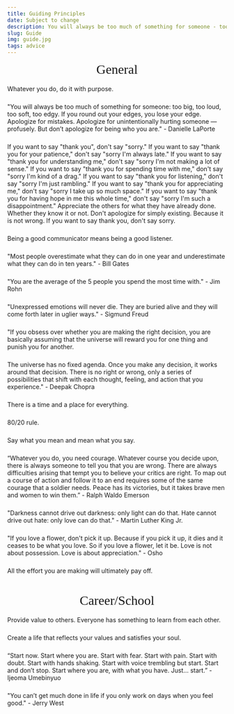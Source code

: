 ```yaml
---
title: Guiding Principles
date: Subject to change
description: You will always be too much of something for someone - too big, too loud, too soft, too edgy. If you round out your edges, you lose your edge. Apologize for mistakes. Apologize for unintentionally hurting someone...
slug: Guide
img: guide.jpg
tags: advice
---
```


<!------------------------- General ------------------------->
<div class="general">General</div>
<p>Whatever you do, do it with purpose.
</p>
<p>
    "You will always be too much of something for someone: too big, too loud, too soft, too edgy. If you round out your edges, you lose your edge. Apologize for mistakes. Apologize for unintentionally hurting someone — profusely. But don’t apologize for being who you are." - Danielle LaPorte
</p>
<p>
    If you want to say "thank you", don't say "sorry." If you want to say "thank you for your patience," don't say "sorry I'm always late." If you want to say "thank you for understanding me," don't say "sorry I'm not making a lot of sense." If you want to say "thank you for spending time with me," don't say "sorry I'm kind of a drag." If you want to say "thank you for listening," don't say "sorry I'm just rambling." If you want to say "thank you for appreciating me," don't say "sorry I take up so much space." If you want to say "thank you for having hope in me this whole time," don't say "sorry I'm such a disappointment." Appreciate the others for what they have already done. Whether they know it or not. Don't apologize for simply existing. Because it is not wrong. If you want to say thank you, don't say sorry.
</p>
<p>
    Being a good communicator means being a good listener. 
</p>
<p>
    "Most people overestimate what they can do in one year and underestimate what they can do in ten years." - Bill Gates
</p>
<p>
    "You are the average of the 5 people you spend the most time with." - Jim Rohn
</p>
<p>
    "Unexpressed emotions will never die. They are buried alive and they will come forth later in uglier ways." - Sigmund Freud
</p>
<p>
    "If you obsess over whether you are making the right decision, you are basically assuming that the universe will reward you for one thing and punish you for another.
</p>
<p>
    The universe has no fixed agenda. Once you make any decision, it works around that decision. There is no right or wrong, only a series of possibilities that shift with each thought, feeling, and action that you experience." - Deepak Chopra
</p>
<p>
    There is a time and a place for everything.
</p>
<p>
    80/20 rule.
</p>
<p>
    Say what you mean and mean what you say.
</p>
<p>
    “Whatever you do, you need courage. Whatever course you decide upon, there is always someone to tell you that you are wrong. There are always difficulties arising that tempt you to believe your critics are right. To map out a course of action and follow it to an end requires some of the same courage that a soldier needs. Peace has its victories, but it takes brave men and women to win them.” - Ralph Waldo Emerson
</p>
<p>
    "Darkness cannot drive out darkness: only light can do that. Hate cannot drive out hate: only love can do that." - Martin Luther King Jr.
</p>
<p>
    "If you love a flower, don't pick it up. Because if you pick it up, it dies and it ceases to be what you love. So if you love a flower, let it be. Love is not about possession. Love is about appreciation." - Osho
</p>
<p>
    All the effort you are making will ultimately pay off.
</p>
<p>
    
</p>

<!------------------------- Career/School ------------------------->
<div class="general">Career/School</div>
<p>
    Provide value to others. Everyone has something to learn from each other.
</p>
<p>
    Create a life that reflects your values and satisfies your soul.
</p>
<p>
    “Start now. Start where you are. Start with fear. Start with pain. Start with doubt. Start with hands shaking. Start with voice trembling but start. Start and don’t stop. Start where you are, with what you have. Just... start.” - Ijeoma Umebinyuo
</p>
<p>
    "You can’t get much done in life if you only work on days when you feel good." - Jerry West
</p>
<p>
    
</p>
<p>
    
</p>
<p>
    
</p>

<style>

div {
   text-align: justify;
}

.general {
    font-size: 30px;
    text-align: center;
    font-family: 'Bebas Neue', cursive;
}

p {
    padding-top: 5px;
    padding-bottom: 5px;
}

p1 {
    font-weight: bold;
}

p2 {
    font-style: italic;
    color: black;
}

p2:hover {
    text-decoration: underline;
}

</style>